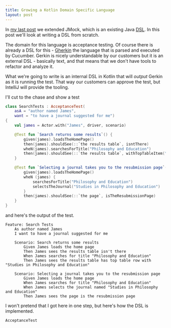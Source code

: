 ```yaml
---
title: Growing a Kotlin Domain Specific Language
layout: post
---
```


In [my last post](/jmock-and-kotlin.html) we extended JMock, which is an existing Java
[DSL](http://martinfowler.com/bliki/DomainSpecificLanguage.html). In this post we'll look at writing a DSL from scratch.

The domain for this language is acceptance testing. Of course there is already a DSL for this - [Gherkin](https://github.com/cucumber/cucumber/wiki/Gherkin)
the language that is parsed and executed by Cucumber. Gerkin is nicely understandable by our customers but it is an external DSL - basically text,
and that means that we don't have tools to refactor and analyze it.

What we're going to write is an internal DSL in Kotlin that will *output* Gerkin as it is running the test. That way our customers
can approve the test, but IntelliJ will provide the tooling.

I'll cut to the chase and show a test

``` kotlin
class SearchTests : AcceptanceTest(
    asA = "author named James",
    want = "to have a journal suggested for me")
{
    val james = Actor.with("James", driver, scenario)

    @Test fun `Search returns some results`() {
        given(james).loadsTheHomePage()
        then(james).shouldSee(::`the results table`, isntThere)
        wheN(james).searchesForTitle("Philosophy and Education")
        then(james).shouldSee(::`the results table`, withTopTableItem("Studies in Philosophy and Education"))
    }

    @Test fun `Selecting a journal takes you to the resubmission page`() {
        given(james).loadsTheHomePage()
        wheN (james) {
            searchesForTitle("Philosophy and Education")
            selectsTheJournal("Studies in Philosophy and Education")
        }
        then(james).shouldSee(::`the page`, isTheResubmissionPage)
    }
}
```

and here's the output of the test.

```
Feature: Search Tests
    As author named James
    I want to have a journal suggested for me

    Scenario: Search returns some results
        Given James loads the home page
        Then James sees the results table isn't there
        When James searches for title "Philosophy and Education"
        Then James sees the results table has top table row with "Studies in Philosophy and Education"

    Scenario: Selecting a journal takes you to the resubmission page
        Given James loads the home page
        When James searches for title "Philosophy and Education"
        When James selects the journal named "Studies in Philosophy and Education"
        Then James sees the page is the resubmission page
```

I won't pretend that I got here in one step, but here's how the DSL is implemented.

`AcceptanceTest `





